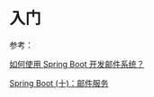 # 入门

参考：

[如何使用 Spring Boot 开发邮件系统？](https://mp.weixin.qq.com/s/RHAmzoBwV4gypXT6Q4Tzhg)

[Spring Boot (十)：邮件服务](http://www.ityouknow.com/springboot/2017/05/06/spring-boot-mail.html)
